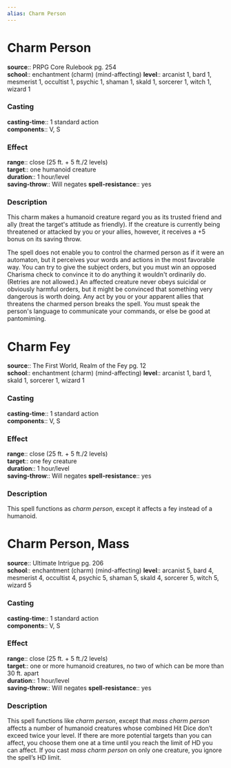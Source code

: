 ```yaml
---
alias: Charm Person
---
```


# Charm Person 

**source**:: PRPG Core Rulebook pg. 254  
**school**:: enchantment (charm) (mind-affecting)
**level**:: arcanist 1, bard 1, mesmerist 1, occultist 1, psychic 1, shaman 1, skald 1, sorcerer 1, witch 1, wizard 1

### Casting 

**casting-time**:: 1 standard action  
**components**:: V, S

### Effect 

**range**:: close (25 ft. + 5 ft./2 levels)  
**target**:: one humanoid creature  
**duration**:: 1 hour/level  
**saving-throw**:: Will negates
**spell-resistance**:: yes

### Description 

This charm makes a humanoid creature regard you as its trusted friend and ally (treat the target's attitude as friendly). If the creature is currently being threatened or attacked by you or your allies, however, it receives a +5 bonus on its saving throw.  
  
The spell does not enable you to control the charmed person as if it were an automaton, but it perceives your words and actions in the most favorable way. You can try to give the subject orders, but you must win an opposed Charisma check to convince it to do anything it wouldn't ordinarily do. (Retries are not allowed.) An affected creature never obeys suicidal or obviously harmful orders, but it might be convinced that something very dangerous is worth doing. Any act by you or your apparent allies that threatens the charmed person breaks the spell. You must speak the person's language to communicate your commands, or else be good at pantomiming.

# Charm Fey 

**source**:: The First World, Realm of the Fey pg. 12  
**school**:: enchantment (charm) (mind-affecting)
**level**:: arcanist 1, bard 1, skald 1, sorcerer 1, wizard 1

### Casting 

**casting-time**:: 1 standard action  
**components**:: V, S

### Effect 

**range**:: close (25 ft. + 5 ft./2 levels)  
**target**:: one fey creature  
**duration**:: 1 hour/level  
**saving-throw**:: Will negates
**spell-resistance**:: yes

### Description 

This spell functions as *charm person*, except it affects a fey instead of a humanoid.

# Charm Person, Mass 

**source**:: Ultimate Intrigue pg. 206  
**school**:: enchantment (charm) (mind-affecting)
**level**:: arcanist 5, bard 4, mesmerist 4, occultist 4, psychic 5, shaman 5, skald 4, sorcerer 5, witch 5, wizard 5

### Casting 

**casting-time**:: 1 standard action  
**components**:: V, S

### Effect 

**range**:: close (25 ft. + 5 ft./2 levels)  
**target**:: one or more humanoid creatures, no two of which can be more than 30 ft. apart  
**duration**:: 1 hour/level  
**saving-throw**:: Will negates
**spell-resistance**:: yes

### Description 

This spell functions like *charm person*, except that *mass charm person* affects a number of humanoid creatures whose combined Hit Dice don’t exceed twice your level. If there are more potential targets than you can affect, you choose them one at a time until you reach the limit of HD you can affect. If you cast *mass charm person* on only one creature, you ignore the spell’s HD limit.
